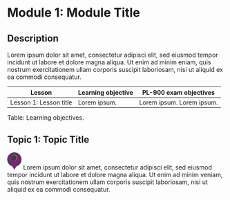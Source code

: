 # Module 1: Module Title

## Description

Lorem ipsum dolor sit amet, consectetur adipisci elit, sed eiusmod tempor incidunt ut labore et dolore magna aliqua. Ut enim ad minim eniam, quis nostrum
exercitationem ullam corporis suscipit laboriosam, nisi ut aliquid ex ea commodi consequatur.

| Lesson| Learning objective | PL-900 exam objectives |
| --- | --- | --- |
| Lesson 1: Lesson title | Lorem ipsum. | Lorem ipsum. Lorem ipsum. |

Table: Learning objectives.

## Topic 1: Topic Title

![Icon that indicates that the current topic maps to a specific Microsoft Certification Exam Objective Domain.](/media/mapped.png) Lorem ipsum dolor sit amet, consectetur adipisci elit, sed eiusmod tempor incidunt ut labore et dolore magna aliqua. Ut enim ad minim veniam, quis nostrum exercitationem ullam corporis suscipit laboriosam, nisi ut aliquid ex ea commodi consequatur.
